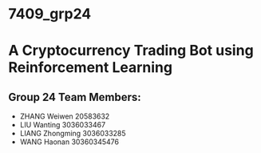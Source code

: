 # 7409_grp24
# A Cryptocurrency Trading Bot using Reinforcement Learning

## Group 24 Team Members:
- ZHANG Weiwen 20583632
- LIU Wanting 3036033467
- LIANG Zhongming 3036033285
- WANG Haonan 30360345476
